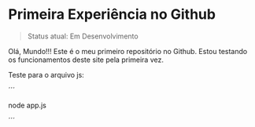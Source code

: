 <h1>Primeira Experiência no Github</h1>

> Status atual: Em Desenvolvimento

Olá, Mundo!!! Este é o meu primeiro repositório no Github. Estou testando os funcionamentos deste site pela primeira vez.

Teste para o arquivo js:

´´´

node app.js

´´´
